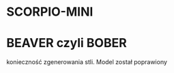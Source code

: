 # SCORPIO-MINI
BEAVER czyli BOBER
===========

konieczność zgenerowania stli. Model został poprawiony 
